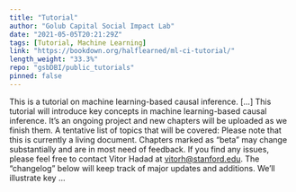 ```yaml
---
title: "Tutorial"
author: "Golub Capital Social Impact Lab"
date: "2021-05-05T20:21:29Z"
tags: [Tutorial, Machine Learning]
link: "https://bookdown.org/halflearned/ml-ci-tutorial/"
length_weight: "33.3%"
repo: "gsbDBI/public_tutorials"
pinned: false
---
```


This is a tutorial on machine learning-based causal inference. [...] This tutorial will introduce key concepts in machine learning-based causal inference. It’s an ongoing project and new chapters will be uploaded as we finish them. A tentative list of topics that will be covered: Please note that this is currently a living document. Chapters marked as “beta” may change substantially and are in most need of feedback. If you find any issues, please feel free to contact Vitor Hadad at vitorh@stanford.edu. The “changelog” below will keep track of major updates and additions. We’ll illustrate key ...
